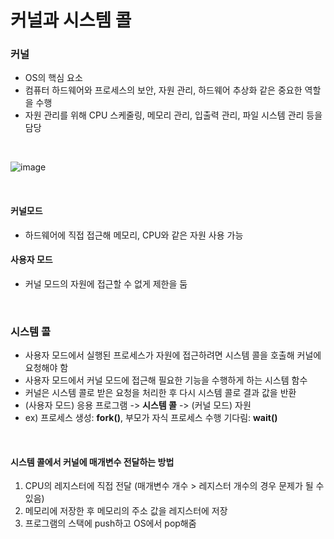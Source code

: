 # 커널과 시스템 콜
### 커널
- OS의 핵심 요소
- 컴퓨터 하드웨어와 프로세스의 보안, 자원 관리, 하드웨어 추상화 같은 중요한 역할을 수행
- 자원 관리를 위해 CPU 스케줄링, 메모리 관리, 입출력 관리, 파일 시스템 관리 등을 담당
<br>

![image](https://github.com/wonhyuna/CS_study/assets/68580694/10a01418-503f-462f-a146-d93c67c3a08b)

<br>

#### 커널모드
- 하드웨어에 직접 접근해 메모리, CPU와 같은 자원 사용 가능

#### 사용자 모드
- 커널 모드의 자원에 접근할 수 없게 제한을 둠
<br>

### 시스템 콜
- 사용자 모드에서 실행된 프로세스가 자원에 접근하려면 시스템 콜을 호출해 커널에 요청해야 함
- 사용자 모드에서 커널 모드에 접근해 필요한 기능을 수행하게 하는 시스템 함수
- 커널은 시스템 콜로 받은 요청을 처리한 후 다시 시스템 콜로 결과 값을 반환
- (사용자 모드) 응용 프로그램 -> **시스템 콜** -> (커널 모드) 자원
- ex) 프로세스 생성: **fork()**, 부모가 자식 프로세스 수행 기다림: **wait()**
<br>

#### 시스템 콜에서 커널에 매개변수 전달하는 방법
1. CPU의 레지스터에 직접 전달 (매개변수 개수 > 레지스터 개수의 경우 문제가 될 수 있음)
2. 메모리에 저장한 후 메모리의 주소 값을 레지스터에 저장
3. 프로그램의 스택에 push하고 OS에서 pop해줌
